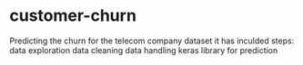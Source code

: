# customer-churn
Predicting the churn for the telecom company dataset
it has inculded steps:
data exploration
data cleaning
data handling
keras library for prediction
